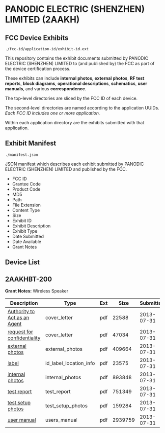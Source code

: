 # PANODIC ELECTRIC (SHENZHEN) LIMITED (2AAKH)
## FCC Device Exhibits

```
./fcc-id/application-id/exhibit-id.ext
```

This repository contains the exhibit documents submitted by PANODIC ELECTRIC (SHENZHEN) LIMITED to (and published by) the FCC as part of the device certification process.

These exhibits can include **internal photos**, **external photos**, **RF test reports**, **block diagrams**, **operational descriptions**, **schematics**, **user manuals**, and various **correspondence**.

The top-level directories are sliced by the FCC ID of each device.

The second-level directories are named according to the application UUIDs. *Each FCC ID includes one or more application.*

Within each application directory are the exhibits submitted with that application. 

## Exhibit Manifest

```
./manifest.json
```

JSON manifest which describes each exhibit submitted by PANODIC ELECTRIC (SHENZHEN) LIMITED and published by the FCC.

- FCC ID
- Grantee Code
- Product Code
- MD5
- Path
- File Extension
- Content Type
- Size
- Exhibit ID
- Exhibit Description
- Exhibit Type
- Date Submitted
- Date Available
- Grant Notes

## Device List
## 2AAKHBT-200
**Grant Notes:** Wireless Speaker

| Description | Type | Ext | Size | Submitted | Available |
| ----------- | ---- | --- | ---- | --------- | --------- |
| [Authority to Act as an Agent](2AAKHBT-200/a1b15a8a91e8f482783ebf7212880ac2/2029030.pdf) | cover_letter | pdf | 22588 | 2013-07-31 | 2013-07-31 |
| [request for confidentiality](2AAKHBT-200/a1b15a8a91e8f482783ebf7212880ac2/2029034.pdf) | cover_letter | pdf | 47034 | 2013-07-31 | 2013-07-31 |
| [external photos](2AAKHBT-200/a1b15a8a91e8f482783ebf7212880ac2/2029031.pdf) | external_photos | pdf | 409664 | 2013-07-31 | 2013-07-31 |
| [label](2AAKHBT-200/a1b15a8a91e8f482783ebf7212880ac2/2029033.pdf) | id_label_location_info | pdf | 23575 | 2013-07-31 | 2013-07-31 |
| [internal photos](2AAKHBT-200/a1b15a8a91e8f482783ebf7212880ac2/2029032.pdf) | internal_photos | pdf | 893848 | 2013-07-31 | 2013-07-31 |
| [test report](2AAKHBT-200/a1b15a8a91e8f482783ebf7212880ac2/2029036.pdf) | test_report | pdf | 751349 | 2013-07-31 | 2013-07-31 |
| [test setup photos](2AAKHBT-200/a1b15a8a91e8f482783ebf7212880ac2/2029035.pdf) | test_setup_photos | pdf | 159284 | 2013-07-31 | 2013-07-31 |
| [user manual](2AAKHBT-200/a1b15a8a91e8f482783ebf7212880ac2/2029037.pdf) | users_manual | pdf | 2939759 | 2013-07-31 | 2013-07-31 |
